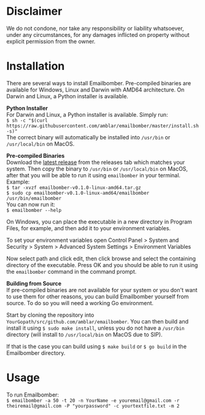 # Disclaimer
We do not condone, nor take any responsibility or liability whatsoever, under any circumstances, for any damages inflicted on property without explicit permission from the owner.
  
# Installation
There are several ways to install Emailbomber. Pre-compiled binaries are available for Windows, Linux and Darwin with AMD64 architecture. On Darwin and Linux, a Python installer is available.
  
**Python Installer**  
For Darwin and Linux, a Python installer is available. Simply run:  
`$ sh -c "$(curl https://raw.githubusercontent.com/amblar/emailbomber/master/install.sh -s)"`  
The correct binary will automatically be installed into `/usr/bin` or `/usr/local/bin` on MacOS.  
  
**Pre-compiled Binaries**  
Download the [latest release](https://github.com/amblar/emailbomber/releases/latest) from the releases tab which matches your system. Then copy the binary to `/usr/bin` or `/usr/local/bin` on MacOS, after that you will be able to run it using `emailbomber` in your terminal. Example:  
`$ tar -xvzf emailbomber-v0.1.0-linux-amd64.tar.gz`  
`$ sudo cp emailbomber-v0.1.0-linux-amd64/emailbomber /usr/bin/emailbomber`  
You can now run it:  
`$ emailbomber --help`  
  
On Windows, you can place the executable in a new directory in Program Files, for example, and then add it to your environment variables. 
  
To set your environment variables open Control Panel > System and Security > System > Advanced System Settings > Environment Variables
  
Now select path and click edit, then click browse and select the containing directory of the executable. Press OK and you should be able to run it using the `emailbomber` command in the command prompt.
  
**Building from Source**  
If pre-compiled binaries are not available for your system or you don't want to use them for other reasons, you can build Emailbomber yourself from source. To do so you will need a working Go environment. 
  
Start by cloning the repository into `YourGopath/src/github.com/amblar/emailbomber`. You can then build and install it using `$ sudo make install`, unless you do not have a `/usr/bin` directory (will install to `/usr/local/bin` on MacOS due to SIP).
  
If that is the case you can build using `$ make build` or `$ go build` in the Emailbomber directory.  
  
# Usage
To run Emailbomber:  
`$ emailbomber -a 50 -t 20 -n YourName -e youremail@gmail.com -r theiremail@gmail.com -P "yourpassword" -c yourtextfile.txt -m 2`  
